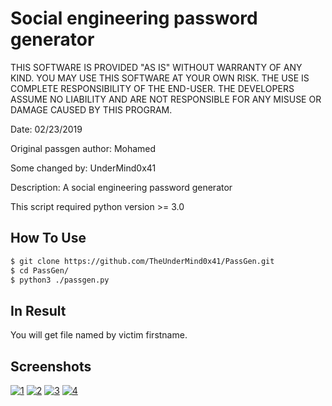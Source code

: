 # Social engineering password generator

THIS SOFTWARE IS PROVIDED "AS IS" WITHOUT WARRANTY OF ANY KIND. YOU MAY USE THIS SOFTWARE AT YOUR OWN RISK. THE USE IS COMPLETE RESPONSIBILITY OF THE END-USER. THE DEVELOPERS ASSUME NO LIABILITY AND ARE NOT RESPONSIBLE FOR ANY MISUSE OR DAMAGE CAUSED BY THIS PROGRAM.

Date: 02/23/2019

Original passgen author: Mohamed

Some changed by: UnderMind0x41

Description: A social engineering password generator

This script required python version >= 3.0

## How To Use
```bash
$ git clone https://github.com/TheUnderMind0x41/PassGen.git
$ cd PassGen/
$ python3 ./passgen.py
```
## In Result
You will get file named by victim firstname.

## Screenshots
<a href="https://ibb.co/h86Zjw3"><img src="https://i.ibb.co/bd02ZDc/1.png" alt="1" border="0"></a>
<a href="https://ibb.co/FYN007F"><img src="https://i.ibb.co/2MmssKT/2.png" alt="2" border="0"></a>
<a href="https://ibb.co/JcKcpYN"><img src="https://i.ibb.co/qDdDgHz/3.png" alt="3" border="0"></a>
<a href="https://ibb.co/QvmnmGL"><img src="https://i.ibb.co/yFs5sJt/4.png" alt="4" border="0"></a>
